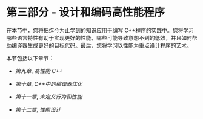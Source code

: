# 第三部分 - 设计和编码高性能程序

在本节中，您将把迄今为止学到的知识应用于编写 C++程序的实践中。您将学习哪些语言特性有助于实现更好的性能，哪些可能导致意想不到的低效，并且如何帮助编译器生成更好的目标代码。最后，您将学习以性能为重点设计程序的艺术。

本节包括以下章节：

+   *第九章*, *高性能 C++*

+   *第十章*, *C++中的编译器优化*

+   *第十一章*, *未定义行为和性能*

+   *第十二章*, *性能设计*
